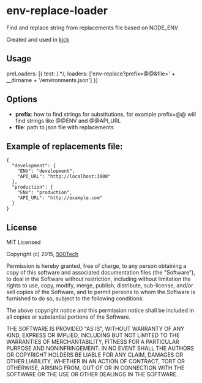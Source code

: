 # env-replace-loader

Find and replace string from replacements file based on NODE_ENV

Created and used in [kick](http://angular-kick.com)


## Usage

preLoaders: [{
  test: /\.*/,
  loaders: ['env-replace?prefix=@@&file=' + __dirname + '/environments.json']
}]


## Options

* __prefix__: how to find strings for substitutions, for example prefix=@@ will find strings like @@ENV and @@API_URL
* __file__: path to json file with replacements


## Example of replacements file:

```
{
  "development": {
    "ENV": "development",
    "API_URL": "http://localhost:3000"
  },
  "production": {
    "ENV": "production",
    "API_URL": "http://example.com"
  }
}
```


## License

MIT Licensed

Copyright (c) 2015, [500Tech](http://500tech.com)

Permission is hereby granted, free of charge, to any person obtaining a copy of this software and associated
documentation files (the "Software"), to deal in the Software without restriction, including without limitation the
rights to use, copy, modify, merge, publish, distribute, sub-license, and/or sell copies of the Software, and to
permit persons to whom the Software is furnished to do so, subject to the following conditions:

The above copyright notice and this permission notice shall be included in all copies or substantial portions of the
Software.

THE SOFTWARE IS PROVIDED "AS IS", WITHOUT WARRANTY OF ANY KIND, EXPRESS OR IMPLIED, INCLUDING BUT NOT LIMITED TO THE
WARRANTIES OF MERCHANTABILITY, FITNESS FOR A PARTICULAR PURPOSE AND NONINFRINGEMENT. IN NO EVENT SHALL THE AUTHORS OR
COPYRIGHT HOLDERS BE LIABLE FOR ANY CLAIM, DAMAGES OR OTHER LIABILITY, WHETHER IN AN ACTION OF CONTRACT, TORT OR
OTHERWISE, ARISING FROM, OUT OF OR IN CONNECTION WITH THE SOFTWARE OR THE USE OR OTHER DEALINGS IN THE SOFTWARE.
